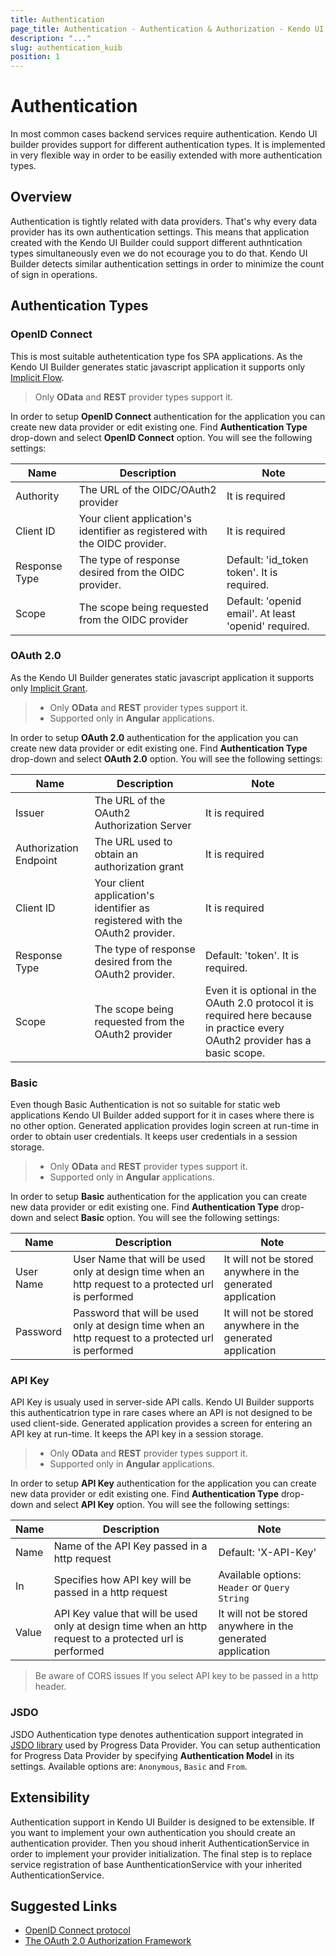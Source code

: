 ```yaml
---
title: Authentication
page_title: Authentication - Authentication & Authorization - Kendo UI Builder
description: "..."
slug: authentication_kuib
position: 1
---
```


# Authentication

In most common cases backend services require authentication. Kendo UI builder provides support for different authentication types. It is implemented in very flexible way in order to be easiliy extended with more authentication types.

## Overview

Authentication is tightly related with data providers. That's why every data provider has its own authentication settings. This means that application created with the Kendo UI Builder could support different authntication types simultaneously even we do not ecourage you to do that. Kendo UI Builder detects similar authentication settings in order to minimize the count of sign in operations.

## Authentication Types

### OpenID Connect

This is most suitable authetentication type fos SPA applications. As the Kendo UI Builder generates static javascript application it supports only [Implicit Flow](http://openid.net/specs/openid-connect-core-1_0.html#ImplicitFlowAuth).

> Only **OData** and **REST** provider types support it.

In order to setup **OpenID Connect** authentication for the application you can create new data provider or edit existing one. Find **Authentication Type** drop-down and select **OpenID Connect** option. You will see the following settings:

| Name | Description | Note |
| ---- | ----------- |----- |
| Authority | The URL of the OIDC/OAuth2 provider | It is required |
| Client ID | Your client application's identifier as registered with the OIDC provider. | It is required |
| Response Type | The type of response desired from the OIDC provider. | Default: 'id_token token'. It is required. |
| Scope | The scope being requested from the OIDC provider | Default: 'openid email'. At least 'openid' required.

### OAuth 2.0

As the Kendo UI Builder generates static javascript application it supports only [Implicit Grant](https://tools.ietf.org/html/rfc6749#section-4.2).

> * Only **OData** and **REST** provider types support it.
> * Supported only in **Angular** applications.

In order to setup **OAuth 2.0** authentication for the application you can create new data provider or edit existing one. Find **Authentication Type** drop-down and select **OAuth 2.0** option. You will see the following settings:

| Name | Description | Note |
| ---- | ----------- |----- |
| Issuer | The URL of the OAuth2 Authorization Server | It is required |
| Authorization Endpoint | The URL used to obtain an authorization grant | It is required |
| Client ID | Your client application's identifier as registered with the OAuth2 provider. | It is required |
| Response Type | The type of response desired from the OAuth2 provider. | Default: 'token'. It is required. |
| Scope | The scope being requested from the OAuth2 provider | Even it is optional in the OAuth 2.0 protocol it is required here because in practice every OAuth2 provider has a basic scope.

### Basic

Even though Basic Authentication is not so suitable for static web applications Kendo UI Builder added support for it in cases where there is no other option. Generated application provides login screen at run-time in order to obtain user credentials. It keeps user credentials in a session storage.

> * Only **OData** and **REST** provider types support it.
> * Supported only in **Angular** applications.

In order to setup **Basic** authentication for the application you can create new data provider or edit existing one. Find **Authentication Type** drop-down and select **Basic** option. You will see the following settings:

| Name | Description | Note |
| ---- | ----------- |----- |
| User Name | User Name that will be used only at design time when an http request to a protected url is performed | It will not be stored anywhere in the generated application |
| Password | Password that will be used only at design time when an http request to a protected url is performed | It will not be stored anywhere in the generated application |

### API Key

API Key is usualy used in server-side API calls. Kendo UI Builder supports this authenticatrion type in rare cases where an API is not designed to be used client-side. Generated application provides a screen for entering an API key at run-time. It keeps the API key in a session storage.


> * Only **OData** and **REST** provider types support it.
> * Supported only in **Angular** applications.

In order to setup **API Key** authentication for the application you can create new data provider or edit existing one. Find **Authentication Type** drop-down and select **API Key** option. You will see the following settings:

| Name | Description | Note |
| ---- | ----------- |----- |
| Name | Name of the API Key passed in a http request | Default: 'X-API-Key' |
| In | Specifies how API key will be passed in a http request | Available options: `Header` or `Query String` |
| Value | API Key value that will be used only at design time when an http request to a protected url is performed | It will not be stored anywhere in the generated application |

> Be aware of CORS issues If you select API key to be passed in a http header.

### JSDO

JSDO Authentication type denotes authentication support integrated in [JSDO library](https://github.com/progress/JSDO) used by Progress Data Provider. You can setup authentication for Progress Data Provider by specifying **Authentication Model** in its settings. Available options are: `Anonymous`, `Basic` and `From`.

## Extensibility

Authentication support in Kendo UI Builder is designed to be extensible. If you want to implement your own authentication you should create an authentication provider. Then you shoud inherit AuthenticationService in order to implement your provider initialization. The final step is to replace service registration of base AunthenticationService with your inherited AuthenticationService.

## Suggested Links

* [OpenID Connect protocol](http://openid.net/connect/)
* [The OAuth 2.0 Authorization Framework](https://tools.ietf.org/html/rfc6749)
